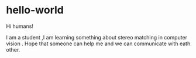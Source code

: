 # hello-world

Hi humans!

I am a student ,I am learning something about stereo matching in computer vision .
Hope that someone can help me and we can communicate with eath other.
